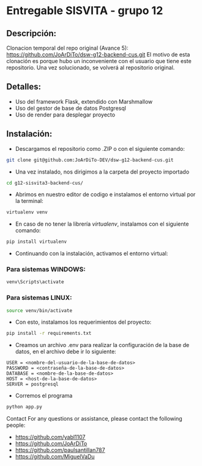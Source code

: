 # Entregable SISVITA - grupo 12

## Descripción:
Clonacion temporal del repo original (Avance 5): https://github.com/JoArDiTo/dsw-g12-backend-cus.git
El motivo de esta clonación es porque hubo un inconveniente con el usuario que tiene este repositorio.
Una vez solucionado, se volverá al repositorio original.

## Detalles:
- Uso del framework Flask, extendido con Marshmallow
- Uso del gestor de base de datos Postgresql
- Uso de render para desplegar proyecto

## Instalación:
- Descargamos el repositorio como .ZIP o con el siguiente comando:
```bash
git clone git@github.com:JoArDiTo-DEV/dsw-g12-backend-cus.git
```

- Una vez instalado, nos dirigimos a la carpeta del proyecto importado
```bash
cd g12-sisvita3-backend-cus/
```

- Abrimos en nuestro editor de codigo e instalamos el entorno virtual por la terminal:
```bash
virtualenv venv
```

- En caso de no tener la librería *virtualenv*, instalamos con el siguiente comando:
```bash
pip install virtualenv
```

- Continuando con la instalación, activamos el entorno virtual:

### Para sistemas WINDOWS:
```cmd
venv\Scripts\activate
```

### Para sistemas LINUX:
```bash
source venv/bin/activate
```

- Con esto, instalamos los requerimientos del proyecto:
```bash
pip install -r requirements.txt
```

- Creamos un archivo .env para realizar la configuración de la base de datos, en el archivo debe ir lo siguiente:
```.env
USER = <nombre-del-usuario-de-la-base-de-datos>
PASSWORD = <contraseña-de-la-base-de-datos>
DATABASE = <nombre-de-la-base-de-datos>
HOST = <host-de-la-base-de-datos>
SERVER = postgresql
```

- Corremos el programa
```bash
python app.py
```
Contact
For any questions or assistance, please contact the following people:
- https://github.com/yabl1107
- https://github.com/JoArDiTo
- https://github.com/paulsantillan787
- https://github.com/MiguelVaDu

